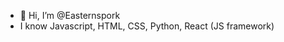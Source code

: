 - 👋 Hi, I’m @Easternspork
- I know Javascript, HTML, CSS, Python, React (JS framework)
<!---
Easternspork/Easternspork is a ✨ special ✨ repository because its `README.md` (this file) appears on your GitHub profile.
You can click the Preview link to take a look at your changes.
--->
